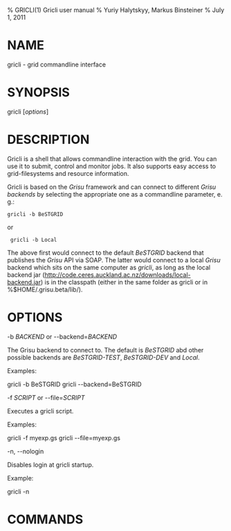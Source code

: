% GRICLI(1) Gricli user manual
% Yuriy Halytskyy, Markus Binsteiner
% July 1, 2011

<!-- 

Don't edit the USAGE.md file directly since it'll be overwritten with regularly. Edit man/manpage-template.md instead

 -->

# NAME

gricli - grid commandline interface

# SYNOPSIS

gricli [*options*] 

# DESCRIPTION

Gricli is a shell that allows commandline interaction with the grid. You can use it to submit, control and monitor jobs. It also supports easy access to grid-filesystems and resource information.

Gricli is based on the *Grisu* framework and can connect to different *Grisu backends* by selecting the appropriate one as a commandline parameter, e. g.:

    gricli -b BeSTGRID
    
 or 
 
     gricli -b Local
     
The above first would connect to the default *BeSTGRID* backend that publishes the *Grisu* API via SOAP. The latter would connect to a local *Grisu* backend which sits on the same computer as *gricli*, as long as the local backend jar (http://code.ceres.auckland.ac.nz/downloads/local-backend.jar) is in the classpath (either in the same folder as gricli or in %$HOME/.grisu.beta/lib/).

# OPTIONS

-b *BACKEND* or \--backend=*BACKEND*

The Grisu backend to connect to. The default is *BeSTGRID* abd other possible backends are *BeSTGRID-TEST*, *BeSTGRID-DEV* and *Local*.

Examples:

gricli -b BeSTGRID
gricli --backend=BeSTGRID

-f  *SCRIPT* or \--file=*SCRIPT*

Executes a gricli script.

Examples:

gricli -f myexp.gs
gricli --file=myexp.gs

-n, \--nologin

Disables login at gricli startup.

Example:

gricli -n

# COMMANDS


